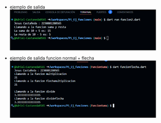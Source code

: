 * ejemplo de salida
 ![alt text](image.png)

* ejemplo de salida funcion normal + flecha
 ![alt text](image-1.png)